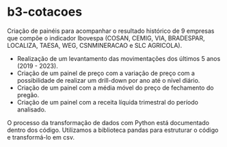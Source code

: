 # b3-cotacoes
Criação de painéis para acompanhar o resultado histórico de 9 empresas que compõe o indicador Ibovespa (COSAN, CEMIG, VIA, BRADESPAR, LOCALIZA, TAESA, WEG, CSNMINERACAO e SLC AGRICOLA).

- Realização de um levantamento das movimentações dos últimos 5 anos (2019 - 2023).
- Criação de um painel de preço com a variação de preço com a possibilidade de realizar um drill-down por ano até o nível diário.
- Criação de um painel com a média móvel do preço de fechamento do pregão.
- Criação de um painel com a receita líquida trimestral do período analisado.

O processo da transformação de dados com Python está documentado dentro dos código.
Utilizamos a biblioteca pandas para estruturar o código e transformá-lo em csv.
